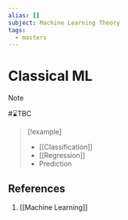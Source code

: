 ```yaml
---
alias: []
subject: Machine Learning Theory
tags:
  - masters
---
```

# Classical ML

>[!note]
> #⌛TBC 

> [!example]
> - [[Classification]]
> - [[Regression]]
> - Prediction

## References
1. [[Machine Learning]]